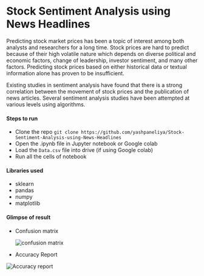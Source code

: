 # Stock Sentiment Analysis using News Headlines
Predicting stock market prices has been a topic of interest among both analysts and researchers for a long time. Stock prices are hard to predict because of their high volatile nature which depends on diverse political and economic factors, change of leadership, investor sentiment, and many other factors. Predicting stock prices based on either historical data or textual information alone has proven to be insufficient. 

Existing studies in sentiment analysis have found that there is a strong correlation between the movement of stock prices and the publication of news articles. Several sentiment analysis studies have been attempted at various levels using algorithms.

#### Steps to run
 - Clone the repo
	`git clone https://github.com/yashpaneliya/Stock-Sentiment-Analysis-using-News-Headlines`
 - Open the .ipynb file in Jupyter notebook or Google colab
 - Load the `Data.csv` file into drive (if using Google colab)
 - Run all the cells of notebook
 
#### Libraries used
 - sklearn
 - pandas
 - numpy
 - matplotlib

#### Glimpse of result
 - Confusion matrix
 
	![confusion matrix](https://user-images.githubusercontent.com/58077762/141173704-d6bc838e-7feb-4ad8-b983-00df88e9198e.png)
 - Accuracy Report
 
 ![Accuracy report](https://user-images.githubusercontent.com/58077762/141173866-93ccbbcd-1ada-408b-afec-5e863562635a.png)
